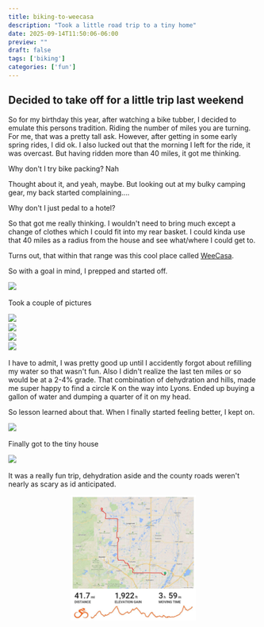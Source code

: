 ```yaml
---
title: biking-to-weecasa
description: "Took a little road trip to a tiny home"
date: 2025-09-14T11:50:06-06:00
preview: ""
draft: false
tags: ['biking']
categories: ['fun']
---
```


## Decided to take off for a little trip last weekend

So for my birthday this year, after watching a bike tubber, I decided to emulate this
persons tradition. Riding the number of miles you are turning. For me, that was a pretty
tall ask. However, after getting in some early spring rides, I did ok. I also lucked out
that the morning I left for the ride, it was overcast. But having ridden more than 40
miles, it got me thinking.

Why don't I try bike packing? Nah

Thought about it, and yeah, maybe. But looking out at my bulky camping gear, my back
started complaining....

Why don't I just pedal to a hotel?

So that got me really thinking. I wouldn't need to bring much except a change of clothes
which I could fit into my rear basket. I could kinda use that 40 miles as a radius from
the house and see what/where I could get to.

Turns out, that within that range was this cool place called [WeeCasa](https://www.weecasa.com/).

So with a goal in mind, I prepped and started off.

<img src="https://pxscdn.com/public/m/_v2/795114395599828067/9c67e908a-279c2f/i9CpSszaMNQt/UcS9n8nwlZl2kNVq7Zj7Eynl9pI8KU4KyHOypvwx.jpg" />

Took a couple of pictures

<img src="https://pxscdn.com/public/m/_v2/795114395599828067/9c67e908a-279c2f/KkuZUBwGLUmy/hAgiUOgzVlQEKFaOivmKmgOAm4s7cWyQJI7OmSCF.jpg" />
<br/>
<img src="https://pxscdn.com/public/m/_v2/795114395599828067/9c67e908a-279c2f/UPOQEF8Vnzzl/iF4KWpqjdVtLaEJ1653MG3bTCLZ2FIu3lFKsUXvI.jpg" />
<br/>
<img src="https://pxscdn.com/public/m/_v2/795114395599828067/9c67e908a-279c2f/ChqexfpDrVwk/GNYXA6jFz0pPtoZo4zGDPrONLxEP25borxdkjubC.jpg" />
<br/>
<img src="https://pxscdn.com/public/m/_v2/795114395599828067/9c67e908a-279c2f/tem64DZZdwbW/h2y0WCqYil8wu9r4G8FE1bdrP0lwHfncws6mJlgH.jpg" />
<br/>

I have to admit, I was pretty good up until I accidently forgot about refilling my water
so that wasn't fun. Also I didn't realize the last ten miles or so would be at a 2-4%
grade. That combination of dehydration and hills, made me super happy to find a circle
K on the way into Lyons. Ended up buying a gallon of water and dumping a quarter of it
on my head.

So lesson learned about that. When I finally started feeling better, I kept on.

<img src="https://pxscdn.com/public/m/_v2/795114395599828067/9c67e908a-279c2f/1pznk2AKtWQP/7NvRtsJCMNN2iAuQi72H98vrGHQZwzZllKosHoHA.jpg" />

Finally got to the tiny house

<img src="https://pxscdn.com/public/m/_v2/795114395599828067/9c67e908a-279c2f/bsFAzhO0MFvt/WOqs2rBAL3hhZHwDf23yX7yUN3wfjWv5iOKcBpC0.jpg" />

It was a really fun trip, dehydration aside and the county roads weren't nearly as scary as id anticipated.

<p style="text-align:center">
    <img src="/images/2025-09-14-bike.jpeg" width="50%"/>
</p>



